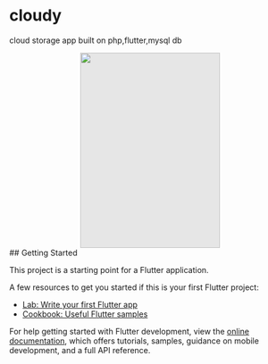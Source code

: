 # cloudy

cloud storage app built on php,flutter,mysql db



<img style="display: block; user-select: none; margin: auto; cursor: zoom-in; background-color: rgb(230, 230, 230); --darkreader-inline-bgcolor: #161a1c;" src="https://github-production-user-asset-6210df.s3.amazonaws.com/150298434/309436263-3fe2cba1-b0ee-489d-802e-ecbca70f077d.gif?X-Amz-Algorithm=AWS4-HMAC-SHA256&amp;X-Amz-Credential=AKIAVCODYLSA53PQK4ZA%2F20240302%2Fus-east-1%2Fs3%2Faws4_request&amp;X-Amz-Date=20240302T024445Z&amp;X-Amz-Expires=300&amp;X-Amz-Signature=eab2a7cad2b82768f243b240c08323d4c66ae97cdf79fae6362be656a7666ca6&amp;X-Amz-SignedHeaders=host&amp;actor_id=150298434&amp;key_id=0&amp;repo_id=765428512" width="250" height="350" data-darkreader-inline-bgcolor="">
## Getting Started

This project is a starting point for a Flutter application.

A few resources to get you started if this is your first Flutter project:

- [Lab: Write your first Flutter app](https://docs.flutter.dev/get-started/codelab)
- [Cookbook: Useful Flutter samples](https://docs.flutter.dev/cookbook)

For help getting started with Flutter development, view the
[online documentation](https://docs.flutter.dev/), which offers tutorials,
samples, guidance on mobile development, and a full API reference.
